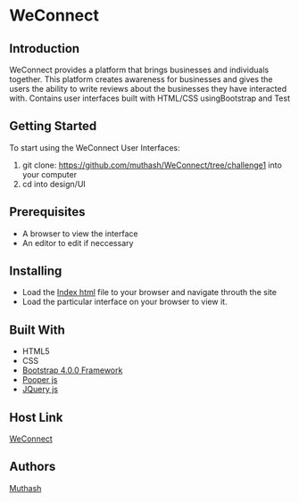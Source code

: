 # WeConnect

## Introduction
WeConnect provides a platform that brings businesses and individuals together. This platform creates awareness for businesses and gives the users the ability to write reviews about the businesses they have interacted with.
Contains user interfaces built with HTML/CSS using ​Bootstrap and Test

## Getting Started
To start using the WeConnect User Interfaces: 
1. git clone: https://github.com/muthash/WeConnect/tree/challenge1 into your computer 
2. cd into design/UI

## Prerequisites
* A browser to view the interface
* An editor to edit if neccessary

## Installing
* Load the [Index html](/designs/UI/index.html) file to your browser and navigate throuth the site
* Load the particular interface on your browser to view it.

## Built With
* HTML5
* CSS
* [Bootstrap 4.0.0 Framework](https://getbootstrap.com/)
* [Pooper js](https://cdnjs.cloudflare.com/ajax/libs/popper.js/1.12.9/umd/popper.min.js)
* [JQuery js](https://code.jquery.com/jquery-3.2.1.slim.min.js)

## Host Link
[WeConnect](https://muthash.github.io/)


## Authors
[Muthash](https://github.com/muthash)
